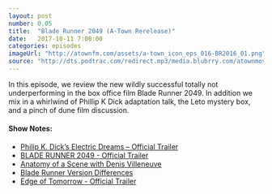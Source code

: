 ```yaml
---
layout: post
number: 0.05
title:  "Blade Runner 2049 (A-Town Rerelease)"
date:   2017-10-11 7:00:00
categories: episodes
imageUrl: "http://atownfm.com/assets/a-town_icon_eps_016-BR2016_01.png"
source: "http://dts.podtrac.com/redirect.mp3/media.blubrry.com/atownmovies/podcast.atownmovies.com/audio/A-Town_016_BladeRunner2049_64bit.mp3"
---
```


In this episode, we review the new wildly successful totally not underperforming in the box office film Blade Runner 2049. In addition we mix in a whirlwind of Phillip K Dick adaptation talk, the Leto mystery box, and a pinch of dune film discussion.

<!-- excerpt-end -->

#### Show Notes:
- [Philip K. Dick’s Electric Dreams – Official Trailer](https://www.youtube.com/watch?v=470TG3AdA1A)
- [BLADE RUNNER 2049 - Official Trailer](https://www.youtube.com/watch?v=gCcx85zbxz4)
- [Anatomy of a Scene with Denis Villeneuve](https://www.youtube.com/watch?v=S75OKnM_BKU)
- [Blade Runner Version Differences](https://www.youtube.com/watch?v=n70PtKIhitA)
- [Edge of Tomorrow - Official Trailer](https://www.youtube.com/watch?v=vw61gCe2oqI)